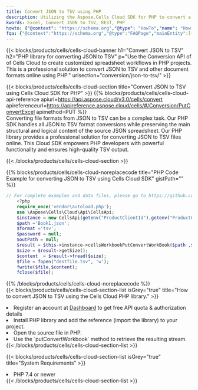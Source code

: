 ```yaml
---
title: Convert JSON to TSV using PHP 
description: Utilizing the Aspose.Cells Cloud SDK for PHP to convert a JSON format file to a TSV format file. 
kwords: Excel, Convert JSON to TSV, REST, PHP
howto: {"@context": "https://schema.org","@type": "HowTo","name": "How to convert JSON to TSV using the Cells Cloud PHP library.","description": "How to convert JSON to TSV using the Cells Cloud PHP library.","image": {"@type": "ImageObject"},"url": "/php/conversion/json-to-tsv/","step": [{ "@type": "HowToStep","name": "How to convert JSON to TSV using the Cells Cloud PHP library. step 1", "image": {"@type": "ImageObject",},"url": "/php/conversion/json-to-tsv/","text": "Register an account at <a href='https://dashboard.aspose.cloud/'>Dashboard</a> to get free API quota & authorization details",},{ "@type": "HowToStep","name": "How to convert JSON to TSV using the Cells Cloud PHP library. step 1", "image": {"@type": "ImageObject",},"url": "/php/conversion/json-to-tsv/","text": "Install PHP library and add the reference (import the library) to your project.",},{ "@type": "HowToStep","name": "How to convert JSON to TSV using the Cells Cloud PHP library. step 1", "image": {"@type": "ImageObject",},"url": "/php/conversion/json-to-tsv/","text": "Open the source file in PHP.",},{ "@type": "HowToStep","name": "How to convert JSON to TSV using the Cells Cloud PHP library. step 1", "image": {"@type": "ImageObject",},"url": "/php/conversion/json-to-tsv/","text": "Use the `putConvertWorkbook` method to retrieve the resulting stream.",}, ],"supply": {"@type": "HowToSupply","name": "document"},"tool": [{"@type": "HowToTool","name": "phpstorm, Visual Studio Code, Eclipse"},{"@type": "HowToTool","name": "Aspose Cells"}],"totalTime": "PT6M"}
fqa: {"@context":"https://schema.org","@type":"FAQPage","mainEntity":[{"@type":"Question","name":"Why convert file formats in C# using REST API?","acceptedAnswer":{"@type":"Answer","text":"Documents are encoded in many ways, and some files may be incompatible with the software you use. To open and read such files, just convert them to appropriate file formats.<br/><ol><li>Install .NET SDK and add the reference (import the library) to your project.</li><li>Open the source file in C# using REST API.</li><li>Call the PutConvertWorkbookRequest() method, passing an output filename with required extension.</li><li>Get the result of conversion as a separate file.</li></ol>"}},{"@type":"Question","name":"What file formats can I convert with your C# library?","acceptedAnswer":{"@type":"Answer","text":"We support a variety of file formats for conversion using .NET library, including XLSX, Excel, xls , PDF, CSV, HTML, Markdown, XML, PNG, JPG, TIFF, Json, TXT and many more."}},{"@type":"Question","name":"What is the maximum allowed file size for conversion using this .NET library?","acceptedAnswer":{"@type":"Answer","text":"There are no file size limits for format conversions using .NET library."}}]}
---
```



{{< blocks/products/cells/cells-cloud-banner h1="Convert JSON to TSV" h2="PHP library for converting JSON to TSV" p="Use the Conversion API of of Cells Cloud to create customized spreadsheet workflows in PHP projects. This is a professional solution to convert JSON to TSV and other document formats online using PHP." urlsection="conversion/json-to-tsv/" >}}

{{< blocks/products/cells/cells-cloud-section  title="Convert JSON to TSV using Cells Cloud SDK for PHP" >}}
{{% blocks/products/cells/cells-cloud-api-reference  apiurl=https://api.aspose.cloud/v3.0/cells/convert  apireferenceurl=https://apireference.aspose.cloud/cells/#/Conversion/PutConvertExcel  apimethod=PUT %}}
<br/>
Converting file formats from JSON to TSV can be a complex task. Our PHP SDK handles all JSON to TSV format conversions while preserving the main structural and logical content of the source JSON spreadsheet. Our PHP library provides a professional solution for converting JSON to TSV files online. This Cloud SDK empowers PHP developers with powerful functionality and ensures high-quality TSV output.

{{< /blocks/products/cells/cells-cloud-section >}}

{{% blocks/products/cells/cells-cloud-noreplacecode title="PHP Code Example for converting JSON to TSV using Cells Cloud SDK" gistPath="" %}}
 
```php
// For complete examples and data files, please go to https://github.com/aspose-cells-cloud/aspose-cells-cloud-php/
    <?php
    require_once('vendor\autoload.php');
    use \Aspose\Cells\Cloud\Api\CellsApi;
    $instance = new CellsApi(getenv("ProductClientId"),getenv("ProductClientSecret"));
    $path ='Book1.json';    
    $format ='tsv';
    $password = null;
    $outPath = null;      
    $result = $this->instance->cellsWorkbookPutConvertWorkBook($path ,$format, $password,  $outPath);
    $size = $result->getSize();
    $content  = $result->fread($size);
    $file = fopen("destfile.tsv", 'w');
    fwrite($file,$content);
    fclose($file);
```
 
{{% /blocks/products/cells/cells-cloud-noreplacecode  %}}
<br/>
{{< blocks/products/cells/cells-cloud-section-list isGrey="true"  title="How to convert JSON to TSV using the Cells Cloud PHP library." >}}
<li>Register an account at <a href="https://dashboard.aspose.cloud/">Dashboard</a> to get free API quota & authorization details</li>
<li>Install PHP library and add the reference (import the library) to your project.</li>
<li>Open the source file in PHP.</li>
<li>Use the `putConvertWorkbook` method to retrieve the resulting stream.</li>
{{< /blocks/products/cells/cells-cloud-section-list >}}

{{< blocks/products/cells/cells-cloud-section-list isGrey="true"  title="System Requirements" >}}
<li>PHP 7.4 or newer</li>
{{< /blocks/products/cells/cells-cloud-section-list >}}
